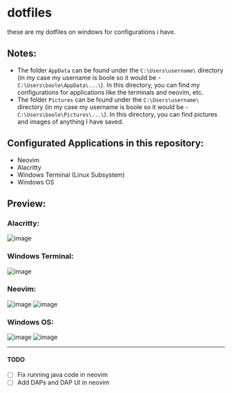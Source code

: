 # dotfiles
these are my dotfiles on windows for configurations i have.

## Notes:
- The folder `AppData` can be found under the `C:\Users\username\` directory (in my case my username is boole so it would be - `C:\Users\boole\AppData\...\`). In this directory, you can find my configurations for applications like the terminals and neovim, etc.
- The folder `Pictures` can be found under the `C:\Users\username\` directory (in my case my username is boole so it would be - `C:\Users\boole\Pictures\...\`). In this directory, you can find pictures and images of anything I have saved.

## Configurated Applications in this repository:
- Neovim
- Alacritty
- Windows Terminal (Linux Subsystem)
- Windows OS

## Preview:
### Alacritty:
![image](https://user-images.githubusercontent.com/47650058/130338245-e9c61b90-4021-4c3f-834d-6dc4a093a56f.png)

### Windows Terminal:
![image](https://user-images.githubusercontent.com/47650058/130113605-0cb63ff7-7458-42c6-b7b3-6847c707cf61.png)

### Neovim:
![image](https://user-images.githubusercontent.com/47650058/130100668-a94ef296-c1e8-4519-871c-b1a1e51ca9f8.png)
![image](https://user-images.githubusercontent.com/47650058/130100589-c3adeea0-a998-4057-9dd0-1b193da88195.png)

### Windows OS:
![image](https://user-images.githubusercontent.com/47650058/130356662-eee1aa05-51da-4cc1-a510-42b649efc76f.png)
![image](https://user-images.githubusercontent.com/47650058/130356636-153d2a59-445b-43d2-9f4f-216e00504106.png)


----

#### TODO
- [ ] Fix running java code in neovim
- [ ] Add DAPs and DAP UI in neovim
